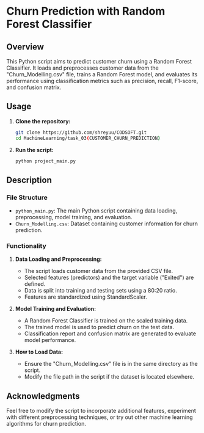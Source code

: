 # Churn Prediction with Random Forest Classifier

## Overview

This Python script aims to predict customer churn using a Random Forest Classifier. It loads and preprocesses customer data from the "Churn_Modelling.csv" file, trains a Random Forest model, and evaluates its performance using classification metrics such as precision, recall, F1-score, and confusion matrix.

## Usage

1. **Clone the repository:**

   ```bash
   git clone https://github.com/shreyuu/CODSOFT.git
   cd MachineLearning/task_03(CUSTOMER_CHURN_PREDICTION)
   ```
2. **Run the script:**

   ```bash
   python project_main.py
   ```

## Description

### File Structure

- `python_main.py`: The main Python script containing data loading, preprocessing, model training, and evaluation.
- `Churn_Modelling.csv`: Dataset containing customer information for churn prediction.

### Functionality

1. **Data Loading and Preprocessing:**

   - The script loads customer data from the provided CSV file.
   - Selected features (predictors) and the target variable ("Exited") are defined.
   - Data is split into training and testing sets using a 80:20 ratio.
   - Features are standardized using StandardScaler.
2. **Model Training and Evaluation:**

   - A Random Forest Classifier is trained on the scaled training data.
   - The trained model is used to predict churn on the test data.
   - Classification report and confusion matrix are generated to evaluate model performance.
3. **How to Load Data:**

   - Ensure the "Churn_Modelling.csv" file is in the same directory as the script.
   - Modify the file path in the script if the dataset is located elsewhere.

## Acknowledgments

Feel free to modify the script to incorporate additional features, experiment with different preprocessing techniques, or try out other machine learning algorithms for churn prediction.
